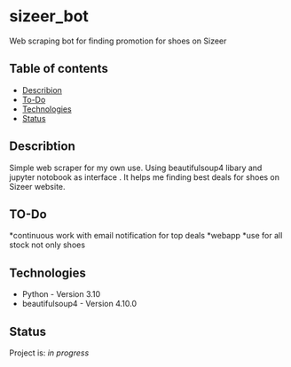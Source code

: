 # sizeer_bot
Web scraping bot for finding promotion for shoes on Sizeer 

## Table of contents
* [Describion](#describtion)
* [To-Do](#to-do)
* [Technologies](#technologies) 
* [Status](#status)

## Describtion
Simple web scraper for my own use. Using beautifulsoup4 libary and jupyter notobook as interface .
It helps me finding best deals for shoes on Sizeer website.

## TO-Do
*continuous work with email notification for top deals
*webapp
*use for all stock not only shoes

## Technologies
* Python - Version 3.10
* beautifulsoup4 - Version 4.10.0


## Status
Project is: _in progress_
